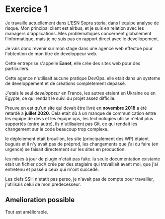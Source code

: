 # Exercice 1 

Je travaille actuellement dans L'ESN Sopra steria, dans l'équipe analyse de risque. 
Mon principal client est airbus, et je suis en relation avec les managers d'applications.
 Mes problematiques concernent globalement l'informatique, mais je ne suis pas en rapport direct avec le devellopement. 

 Je vais donc revenir sur mon stage dans une agence web effectué pour l'obtention de mon titre de developpeur web. 

Cette entreprise s'appelle __Eanet__, elle crée des sites web pour des particuliers. 

Cette agence n'utilisait aucune pratique DevOps. elle etait dans un systeme de developpement et de créations completement depassé. 

J'etais le seul *developpeur* en France, les autres etaient en Ukraine ou en Egypte, ce qui rendait le suivi du projet assez difficile. 

Preuve en est qu'un site qui devait être livré en __novembre 2018__ a été retardé a __juillet 2020__. 
 Cela etait dù à un manque de communication entre les equipe de devs et les équipe ops, les technologies utilisé n'etait plus supportés (entre autre), ils n'utilisaient pas Git, ce qui rendait les changement sur le code beaucoup trop complexe. 

 le déploiement était brouillon, les site (principalement des WP) étaient bugués et il n'y avait pas de préprod, les changements que j'ai du faire (en urgence) se faisait directement sur les sites en production.

 les mises à jour de plugin n'etait pas faite. la seule documentation existante etait un fichier docX crée par des stagiaire qui travaillait avant moi, que j'ai entretenu et passé a ceux qui m'ont succedé. 

 Les clefs SSH n'etatit pas perso, je n'avait pas de compte pour travailler, j'utilisais celui de mon predecesseur. 

 ## Amelioration possible

 Tout est améliorable. 